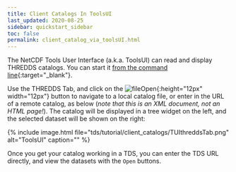 ```yaml
---
title: Client Catalogs In ToolsUI
last_updated: 2020-08-25
sidebar: quickstart_sidebar
toc: false
permalink: client_catalog_via_toolsUI.html
---
```


The NetCDF Tools User Interface (a.k.a. ToolsUI) can read and display THREDDS catalogs.
You can start it [from the command line](https://docs.unidata.ucar.edu/netcdf-java/{{site.netcdf-java_docset_version}}/userguide/toolsui_ref.html){:target="_blank"}.

Use the THREDDS Tab, and click on the ![fileOpen](images/tds/tutorial/client_catalogs/fileIcon.jpg){:height="12px" width="12px"} button to navigate to a local catalog file, or enter in the URL of a remote catalog, as below (_note that this is an XML document, not an HTML page!_).
The catalog will be displayed in a tree widget on the left, and the selected dataset will be shown on the right:

{% include image.html file="tds/tutorial/client_catalogs/TUIthreddsTab.png" alt="ToolsUI" caption="" %}

Once you get your catalog working in a TDS, you can enter the TDS URL directly, and view the datasets with the `Open` buttons.
